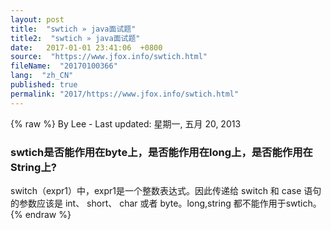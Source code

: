 ```yaml
---
layout: post
title:  "swtich » java面试题"
title2:  "swtich » java面试题"
date:   2017-01-01 23:41:06  +0800
source:  "https://www.jfox.info/swtich.html"
fileName:  "20170100366"
lang:  "zh_CN"
published: true
permalink: "2017/https://www.jfox.info/swtich.html"
---
```

{% raw %}
By Lee - Last updated: 星期一, 五月 20, 2013

### swtich是否能作用在byte上，是否能作用在long上，是否能作用在String上?

switch（expr1）中，expr1是一个整数表达式。因此传递给 switch 和 case 语句的参数应该是 int、 short、 char 或者 byte。long,string 都不能作用于swtich。
{% endraw %}
